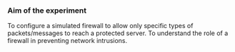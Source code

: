 ### Aim of the experiment

To configure a simulated firewall to allow only specific types of
packets/messages to reach a protected server. To understand the role of a firewall in preventing network intrusions.
